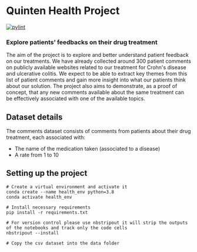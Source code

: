 # Quinten Health Project

[![pylint]()]()

### Explore patients’ feedbacks on their drug treatment

The aim of the project is to explore and better understand patient feedback on our treatments. We have already collected around 300 patient comments on publicly available websites related to our treatment for Crohn's disease and ulcerative colitis.
We expect to be able to extract key themes from this list of patient comments and gain more insight into what our patients think about our solution.
The project also aims to demonstrate, as a proof of concept, that any new comments available about the same treatment can be effectively associated with one of the available topics.

## Dataset details
The comments dataset consists of comments from patients about their drug treatment, each associated with:

- The name of the medication taken (associated to a disease)
- A rate from 1 to 10

## Setting up the project
```
# Create a virtual environment and activate it
conda create --name health_env python=3.8
conda activate health_env

# Install necessary requirements
pip install -r requirements.txt

# For version control please use nbstripout it will strip the outputs of the notebooks and track only the code cells
nbstripout --install

# Copy the csv dataset into the data folder
```
